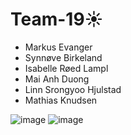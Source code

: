 # Team-19☀
- Markus Evanger
- Synnøve Birkeland
- Isabelle Røed Lampl
- Mai Anh Duong 
- Linn Srongyoo Hjulstad
- Mathias Knudsen

![image](https://media1.tenor.com/m/Og-IWGLP9IoAAAAC/cat-wtf.gif)
![image](https://media1.tenor.com/m/qLhbUdKo4QMAAAAC/cat.gif)

